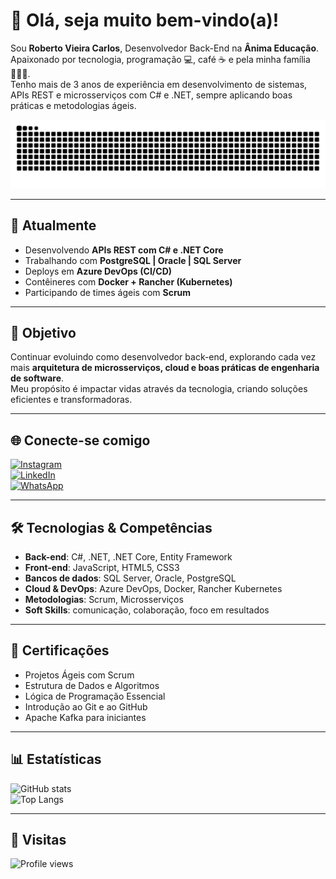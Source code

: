 # 👋 Olá, seja muito bem-vindo(a)!

Sou **Roberto Vieira Carlos**, Desenvolvedor Back-End na **Ânima Educação**.  
Apaixonado por tecnologia, programação 💻, café ☕ e pela minha família 👨‍👩‍👧.  
Tenho mais de 3 anos de experiência em desenvolvimento de sistemas, APIs REST e microsserviços com C# e .NET, sempre aplicando boas práticas e metodologias ágeis.

![Snake animation](https://raw.githubusercontent.com/beto-desenv/beto-desenv/output/github-contribution-grid-snake.svg)

---

## 🚀 Atualmente
- Desenvolvendo **APIs REST com C# e .NET Core**  
- Trabalhando com **PostgreSQL | Oracle | SQL Server**  
- Deploys em **Azure DevOps (CI/CD)**  
- Contêineres com **Docker + Rancher (Kubernetes)**  
- Participando de times ágeis com **Scrum**  

---

## 🎯 Objetivo
Continuar evoluindo como desenvolvedor back-end, explorando cada vez mais **arquitetura de microsserviços, cloud e boas práticas de engenharia de software**.  
Meu propósito é impactar vidas através da tecnologia, criando soluções eficientes e transformadoras.

---

## 🌐 Conecte-se comigo
[![Instagram](https://img.shields.io/badge/instagram-%23E4405F.svg?&style=for-the-badge&logo=instagram&logoColor=white)](https://www.instagram.com/beto_vieiracarlos/)  
[![LinkedIn](https://img.shields.io/badge/linkedin-%230077B5.svg?&style=for-the-badge&logo=linkedin&logoColor=white)](https://www.linkedin.com/in/roberto-vieira-carlos-8aa06796/)  
[![WhatsApp](https://img.shields.io/badge/WhatsApp-25D366?style=for-the-badge&logo=whatsapp&logoColor=white)](https://api.whatsapp.com/send?phone=5511982294590)  

---

## 🛠️ Tecnologias & Competências
- **Back-end**: C#, .NET, .NET Core, Entity Framework  
- **Front-end**: JavaScript, HTML5, CSS3  
- **Bancos de dados**: SQL Server, Oracle, PostgreSQL  
- **Cloud & DevOps**: Azure DevOps, Docker, Rancher Kubernetes  
- **Metodologias**: Scrum, Microsserviços  
- **Soft Skills**: comunicação, colaboração, foco em resultados  

---

## 📜 Certificações
- Projetos Ágeis com Scrum  
- Estrutura de Dados e Algoritmos  
- Lógica de Programação Essencial  
- Introdução ao Git e ao GitHub  
- Apache Kafka para iniciantes  

---

## 📊 Estatísticas
![GitHub stats](https://github-readme-stats.vercel.app/api?username=beto-desenv&show_icons=true&theme=dracula&include_all_commits=true&count_private=true)  
![Top Langs](https://github-readme-stats.vercel.app/api/top-langs/?username=beto-desenv&layout=compact&langs_count=16&theme=dracula)

---

## 👀 Visitas
![Profile views](https://komarev.com/ghpvc/?username=beto-desenv&color=blue&style=flat-square)
